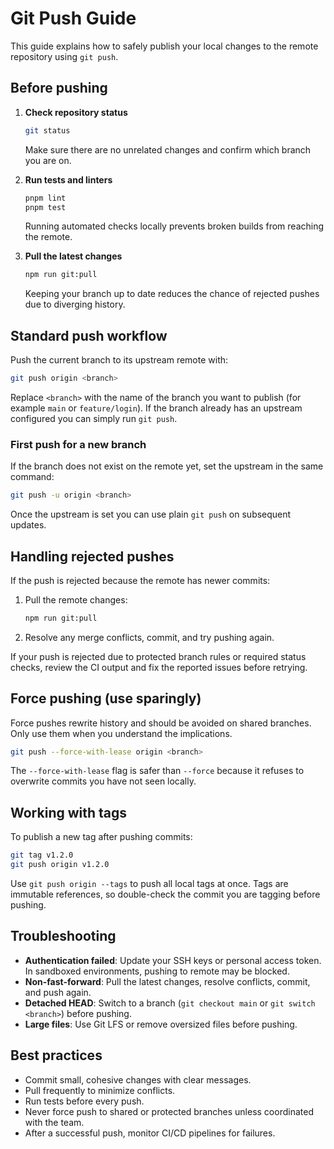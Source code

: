 # Git Push Guide

This guide explains how to safely publish your local changes to the remote repository using `git push`.

## Before pushing

1. **Check repository status**
   ```bash
   git status
   ```
   Make sure there are no unrelated changes and confirm which branch you are on.

2. **Run tests and linters**
   ```bash
   pnpm lint
   pnpm test
   ```
   Running automated checks locally prevents broken builds from reaching the remote.

3. **Pull the latest changes**
   ```bash
   npm run git:pull
   ```
   Keeping your branch up to date reduces the chance of rejected pushes due to diverging history.

## Standard push workflow

Push the current branch to its upstream remote with:

```bash
git push origin <branch>
```

Replace `<branch>` with the name of the branch you want to publish (for example `main` or `feature/login`). If the branch already has an upstream configured you can simply run `git push`.

### First push for a new branch

If the branch does not exist on the remote yet, set the upstream in the same command:

```bash
git push -u origin <branch>
```

Once the upstream is set you can use plain `git push` on subsequent updates.

## Handling rejected pushes

If the push is rejected because the remote has newer commits:

1. Pull the remote changes:
   ```bash
   npm run git:pull
   ```
2. Resolve any merge conflicts, commit, and try pushing again.

If your push is rejected due to protected branch rules or required status checks, review the CI output and fix the reported issues before retrying.

## Force pushing (use sparingly)

Force pushes rewrite history and should be avoided on shared branches. Only use them when you understand the implications.

```bash
git push --force-with-lease origin <branch>
```

The `--force-with-lease` flag is safer than `--force` because it refuses to overwrite commits you have not seen locally.

## Working with tags

To publish a new tag after pushing commits:

```bash
git tag v1.2.0
git push origin v1.2.0
```

Use `git push origin --tags` to push all local tags at once. Tags are immutable references, so double-check the commit you are tagging before pushing.

## Troubleshooting

- **Authentication failed**: Update your SSH keys or personal access token. In sandboxed environments, pushing to remote may be blocked.
- **Non-fast-forward**: Pull the latest changes, resolve conflicts, commit, and push again.
- **Detached HEAD**: Switch to a branch (`git checkout main` or `git switch <branch>`) before pushing.
- **Large files**: Use Git LFS or remove oversized files before pushing.

## Best practices

- Commit small, cohesive changes with clear messages.
- Pull frequently to minimize conflicts.
- Run tests before every push.
- Never force push to shared or protected branches unless coordinated with the team.
- After a successful push, monitor CI/CD pipelines for failures.
